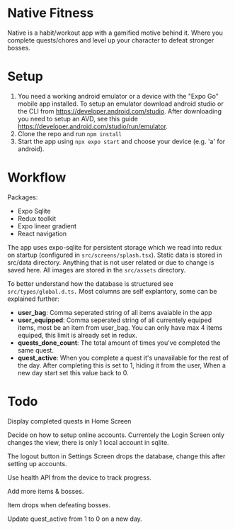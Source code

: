 # Native Fitness

Native is a habit/workout app with a gamified motive behind it. Where you complete quests/chores and level up your character to defeat stronger bosses.

# Setup

1. You need a working android emulator or a device with the "Expo Go" mobile app installed. To setup an emulator download android studio or the CLI from https://developer.android.com/studio. After downloading you need to setup an AVD, see this guide https://developer.android.com/studio/run/emulator.
2. Clone the repo and run `npm install`
3. Start the app using `npx expo start` and choose your device (e.g. 'a' for android).

# Workflow

Packages:
* Expo Sqlite
* Redux toolkit
* Expo linear gradient
* React navigation

The app uses expo-sqlite for persistent storage which we read into redux on startup (configured in `src/screens/splash.tsx`). Static data is stored in src/data directory. Anything that is not user related or due to change is saved here. All images are stored in the `src/assets` directory.

To better understand how the database is structured see `src/types/global.d.ts.` Most columns are self explantory, some can be explained further:
* **user_bag**: Comma seperated string of all items avaiable in the app
* **user_equipped**: Comma seperated string of all currentely equiped items, most be an item from user_bag. You can only have max 4 items equiped, this limit is already set in redux.
* **quests_done_count**: The total amount of times you've completed the same quest.
* **quest_active**: When you complete a quest it's unavailable for the rest of the day. After completing this is set to 1, hiding it from the user, When a new day start set this value back to 0.

# Todo

Display completed quests in Home Screen

Decide on how to setup online accounts.
	Currentely the Login Screen only changes the view, there is only 1 local account in sqlite.

The logout button in Settings Screen drops the database, change this after setting up accounts.

Use health API from the device to track progress.

Add more items & bosses.

Item drops when defeating bosses.

Update quest_active from 1 to 0 on a new day.
